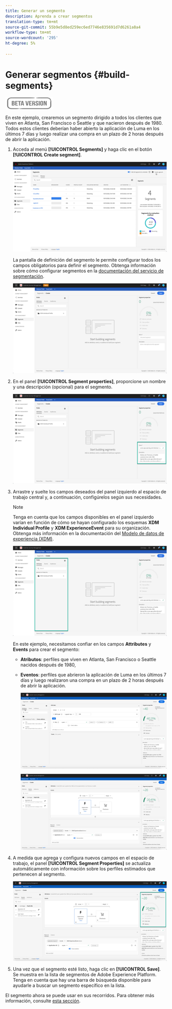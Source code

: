 ```yaml
---
title: Generar un segmento
description: Aprenda a crear segmentos
translation-type: tm+mt
source-git-commit: 55b9e5d8ed259ec6ed7746e835691d7d6261a8a4
workflow-type: tm+mt
source-wordcount: '295'
ht-degree: 5%

---
```


# Generar segmentos {#build-segments}

![](../assets/do-not-localize/badge.png)

En este ejemplo, crearemos un segmento dirigido a todos los clientes que viven en Atlanta, San Francisco o Seattle y que nacieron después de 1980. Todos estos clientes deberían haber abierto la aplicación de Luma en los últimos 7 días y luego realizar una compra en un plazo de 2 horas después de abrir la aplicación.

1. Acceda al menú **[!UICONTROL Segments]** y haga clic en el botón **[!UICONTROL Create segment]**.

   ![](../assets/create-segment.png)

   La pantalla de definición del segmento le permite configurar todos los campos obligatorios para definir el segmento. Obtenga información sobre cómo configurar segmentos en la [documentación del servicio de segmentación](https://experienceleague.adobe.com/docs/experience-platform/segmentation/ui/overview.html).

   ![](../assets/segment-builder.png)

1. En el panel **[!UICONTROL Segment properties]**, proporcione un nombre y una descripción (opcional) para el segmento.

   ![](../assets/segment-properties.png)

1. Arrastre y suelte los campos deseados del panel izquierdo al espacio de trabajo central y, a continuación, configúrelos según sus necesidades.

   >[!NOTE]
   >
   >Tenga en cuenta que los campos disponibles en el panel izquierdo varían en función de cómo se hayan configurado los esquemas **XDM Individual Profile** y **XDM ExperienceEvent** para su organización.  Obtenga más información en la documentación del [Modelo de datos de experiencia (XDM)](https://experienceleague.adobe.com/docs/experience-platform/xdm/home.html?lang=es).

   ![](../assets/drag-fields.png)

   En este ejemplo, necesitamos confiar en los campos **Attributes** y **Events** para crear el segmento:

   * **Atributos**: perfiles que viven en Atlanta, San Francisco o Seattle nacidos después de 1980,
   * **Eventos**: perfiles que abrieron la aplicación de Luma en los últimos 7 días y luego realizaron una compra en un plazo de 2 horas después de abrir la aplicación.

      ![](../assets/add-attributes.png)

      ![](../assets/add-events.png)

1. A medida que agrega y configura nuevos campos en el espacio de trabajo, el panel **[!UICONTROL Segment Properties]** se actualiza automáticamente con información sobre los perfiles estimados que pertenecen al segmento.

   ![](../assets/segment-estimate.png)

1. Una vez que el segmento esté listo, haga clic en **[!UICONTROL Save]**. Se muestra en la lista de segmentos de Adobe Experience Platform. Tenga en cuenta que hay una barra de búsqueda disponible para ayudarle a buscar un segmento específico en la lista.

El segmento ahora se puede usar en sus recorridos. Para obtener más información, consulte [esta sección](../segment/about-segments.md).
